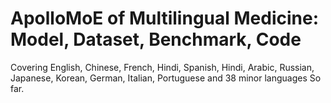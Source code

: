 # ApolloMoE of Multilingual Medicine: Model, Dataset, Benchmark, Code

Covering English, Chinese, French, Hindi, Spanish, Hindi, Arabic, Russian, Japanese, Korean, German, Italian, Portuguese and 38 minor languages So far.
<center>

